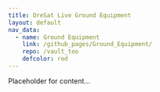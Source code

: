 ```yaml
---
title: OreSat Live Ground Equipment
layout: default
nav_data:
  - name: Ground Equipment
    link: /github_pages/Ground_Equipment/
    repo: /vault_too
    defcolor: red
---
```



Placeholder for content...
